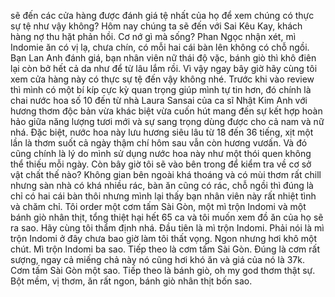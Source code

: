 sẽ đến các cửa hàng được đánh giá tệ nhất của họ để xem chúng có thực sự tệ như vậy không? Hôm nay chúng ta sẽ đến với Sai Kêu Kay, khách hàng nợ thu hặt phản hồi. Cơ nớ gì mà sống? Phan Ngọc nhận xét, mì Indomie ăn có vị lạ, chưa chín, có mỗi hai cái bàn lên không có chỗ ngồi. Bạn Lan Anh đánh giá, bạn nhân viên nữ thái độ vặc, bánh giò thì khô điên lại còn bở hết cả da như để từ lâu lắm rồi. Vì vậy ngay bây giờ hãy cùng tôi xem cửa hàng này có thực sự tệ đến vậy không nhé. Trước khi vào review thì mình có một bí kíp cực kỳ quan trọng giúp mình tự tin hơn, đó chính là chai nước hoa số 10 đến từ nhà Laura Sansai của ca sĩ Nhật Kim Anh với hương thơm độc bản vừa khác biệt vừa cuốn hút mang đến sự kết hợp hoàn hảo giữa năng lượng tươi mới và sự sang trọng dùng được cho cả nam và nữ nhá. Đặc biệt, nước hoa này lưu hương siêu lâu từ 18 đến 36 tiếng, xịt một lần là thơm suốt cả ngày thậm chí hôm sau vẫn còn hương vươấn. Và đó cũng chính là lý do mình sử dụng nước hoa này như một thói quen không thể thiếu mỗi ngày. Còn bây giờ tôi sẽ vào bên trong để kiểm tra về cơ sở vật chất thế nào? Không gian bên ngoài khá thoáng và có mùi thơm rất chill nhưng sàn nhà có khá nhiều rác, bàn ăn cũng có rác, chỗ ngồi thì đúng là chỉ có hai cái bàn thôi nhưng mình lại thấy bạn nhân viên này rất nhiệt tình và chăm chỉ. Tôi order một cơm tấm Sài Gòn, một mì trộn Indomi và một bánh giò nhân thịt, tổng thiệt hại hết 65 ca và tôi muốn xem đồ ăn của họ sẽ ra sao. Hãy cùng tôi thẩm định nhá. Đầu tiên là mì trộn Indomi. Phải nói là mì trộn Indomi ở đây chưa bao giờ làm tôi thất vọng. Ngon nhưng hơi khô một chút. Mì trộn Indomi ba sao. Tiếp theo là cơm tấm Sài Gòn. Đúng là cơm rất sượng, ngay cả miếng chả này nó cũng hơi khó ăn và giá của nó là 37k. Cơm tấm Sài Gòn một sao. Tiếp theo là bánh giò, oh my god thơm thật sự. Bột mềm, vị thơm, ăn rất ngon, bánh giò nhân thịt bốn sao.